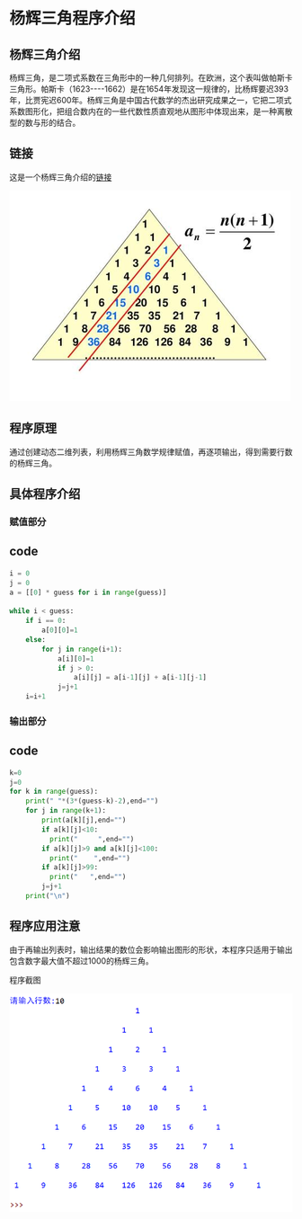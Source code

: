 # 杨辉三角程序介绍

## 杨辉三角介绍
杨辉三角，是二项式系数在三角形中的一种几何排列。在欧洲，这个表叫做帕斯卡三角形。帕斯卡（1623----1662）是在1654年发现这一规律的，比杨辉要迟393年，比贾宪迟600年。杨辉三角是中国古代数学的杰出研究成果之一，它把二项式系数图形化，把组合数内在的一些代数性质直观地从图形中体现出来，是一种离散型的数与形的结合。  
## 链接
这是一个杨辉三角介绍的[链接](https://baike.baidu.com/item/%E6%9D%A8%E8%BE%89%E4%B8%89%E8%A7%92/215098?fr=aladdin)


![](2020-08-11-10-38-22.png)

## 程序原理
通过创建动态二维列表，利用杨辉三角数学规律赋值，再逐项输出，得到需要行数的杨辉三角。

## 具体程序介绍

### 赋值部分  
## code

```python
i = 0
j = 0
a = [[0] * guess for i in range(guess)]

while i < guess:
    if i == 0:
        a[0][0]=1
    else:
        for j in range(i+1):
            a[i][0]=1
            if j > 0:
                a[i][j] = a[i-1][j] + a[i-1][j-1]
            j=j+1
    i=i+1
```



### 输出部分

## code

```python
k=0
j=0
for k in range(guess):
    print(" "*(3*(guess-k)-2),end="")
    for j in range(k+1):
        print(a[k][j],end="")
        if a[k][j]<10:
          print("     ",end="")
        if a[k][j]>9 and a[k][j]<100:
          print("    ",end="")
        if a[k][j]>99:
          print("   ",end="")
        j=j+1
    print("\n")
```
## 程序应用注意

由于再输出列表时，输出结果的数位会影响输出图形的形状，本程序只适用于输出包含数字最大值不超过1000的杨辉三角。

程序截图

![](1.png)
